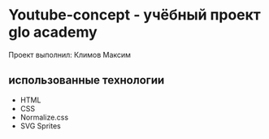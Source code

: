 # Youtube-concept - учёбный проект glo academy 
Проект выполнил: Климов Максим

## использованные технологии
- HTML
- CSS
- Normalize.css
- SVG Sprites
